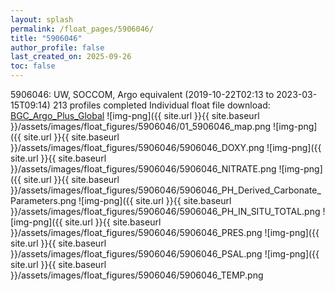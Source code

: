 ```yaml
---
layout: splash
permalink: /float_pages/5906046/
title: "5906046"
author_profile: false
last_created_on: 2025-09-26
toc: false
---
```

 
5906046: UW, SOCCOM, Argo equivalent (2019-10-22T02:13 to 2023-03-15T09:14)
213 profiles completed
Individual float file download: [BGC_Argo_Plus_Global](https://ftp.soest.hawaii.edu/bgc_argo_plus/Individual_Floats/outliers_removed/5906046_Sprof_processed.nc)
![img-png]({{ site.url }}{{ site.baseurl }}/assets/images/float_figures/5906046/01_5906046_map.png
![img-png]({{ site.url }}{{ site.baseurl }}/assets/images/float_figures/5906046/5906046_DOXY.png
![img-png]({{ site.url }}{{ site.baseurl }}/assets/images/float_figures/5906046/5906046_NITRATE.png
![img-png]({{ site.url }}{{ site.baseurl }}/assets/images/float_figures/5906046/5906046_PH_Derived_Carbonate_Parameters.png
![img-png]({{ site.url }}{{ site.baseurl }}/assets/images/float_figures/5906046/5906046_PH_IN_SITU_TOTAL.png
![img-png]({{ site.url }}{{ site.baseurl }}/assets/images/float_figures/5906046/5906046_PRES.png
![img-png]({{ site.url }}{{ site.baseurl }}/assets/images/float_figures/5906046/5906046_PSAL.png
![img-png]({{ site.url }}{{ site.baseurl }}/assets/images/float_figures/5906046/5906046_TEMP.png
